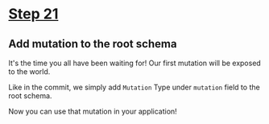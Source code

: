 # [Step 21](https://github.com/kamilkisiela/GitHunt-Lite-API/tree/step21)

## Add mutation to the root schema

It's the time you all have been waiting for! Our first mutation will be exposed to the world.

Like in the commit, we simply add `Mutation` Type under `mutation` field to the root schema.

Now you can use that mutation in your application!
